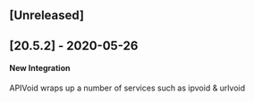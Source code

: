 ## [Unreleased]


## [20.5.2] - 2020-05-26
#### New Integration
APIVoid wraps up a number of services such as ipvoid & urlvoid
